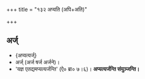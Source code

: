 +++
title = "१३२ अप्यति (अपि+अति)"

+++

## अर्ज्
- {अप्यत्यर्ज्}
- अर्ज् (अर्ज षर्ज अर्जने)।
- 'यज्ञ एतद्यमप्यत्यर्जन्ति' (ऐ० ब्रा० ७।६)। **अप्यत्यर्जन्ति संयुञ्जन्ति।**
